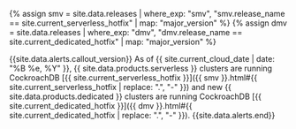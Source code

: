 {% assign smv = site.data.releases | where_exp: "smv", "smv.release_name == site.current_serverless_hotfix" | map: "major_version" %}
{% assign dmv = site.data.releases | where_exp: "dmv", "dmv.release_name == site.current_dedicated_hotfix" | map: "major_version" %}

{{site.data.alerts.callout_version}}
As of {{ site.current_cloud_date | date: "%B %e, %Y" }}, {{ site.data.products.serverless }} clusters are running CockroachDB [{{ site.current_serverless_hotfix }}]({{ smv }}.html#{{ site.current_serverless_hotfix | replace: ".", "-" }}) and new {{ site.data.products.dedicated }} clusters are running CockroachDB [{{ site.current_dedicated_hotfix }}]({{ dmv }}.html#{{ site.current_dedicated_hotfix | replace: ".", "-" }}).
{{site.data.alerts.end}}
